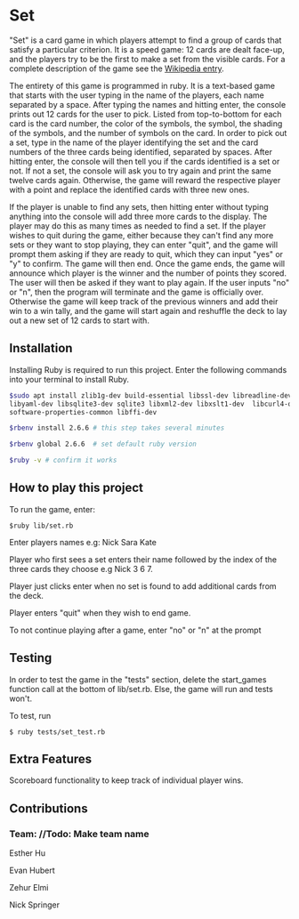 # Set

"Set" is a card game in which players attempt to find a group of cards that satisfy a particular criterion. It is a speed game: 12 cards are dealt face-up, and the players try to be the first to make a set from the visible cards. For a complete description of the game see the [Wikipedia entry](<https://en.wikipedia.org/wiki/Set_(card_game)>).

The entirety of this game is programmed in ruby. It is a text-based game that starts with the user typing in the name of the players, each name separated by a space. After typing the names and hitting enter, the console prints out 12 cards for the user to pick. Listed from top-to-bottom for each card is the card number, the color of the symbols, the symbol, the shading of the symbols, and the number of symbols on the card. In order to pick out a set, type in the name of the player identifying the set and the card numbers of the three cards being identified, separated by spaces. After hitting enter, the console will then tell you if the cards identified is a set or not. If not a set, the console will ask you to try again and print the same twelve cards again. Otherwise, the game will reward the respective player with a point and replace the identified cards with three new ones.

If the player is unable to find any sets, then hitting enter without typing anything into the console will add three more cards to the display. The player may do this as many times as needed to find a set. If the player wishes to quit during the game, either because they can't find any more sets or they want to stop playing, they can enter "quit", and the game will prompt them asking if they are ready to quit, which they can input "yes" or "y" to confirm. The game will then end.
Once the game ends, the game will announce which player is the winner and the number of points they scored. The user will then be asked if they want to play again. If the user inputs "no" or "n", then the program will terminate and the game is officially over. Otherwise the game will keep track of the previous winners and add their win to a win tally, and the game will start again and reshuffle the deck to lay out a new set of 12 cards to start with.

## Installation

Installing Ruby is required to run this project. Enter the following commands into your terminal to install Ruby.

```bash
$sudo apt install zlib1g-dev build-essential libssl-dev libreadline-dev
libyaml-dev libsqlite3-dev sqlite3 libxml2-dev libxslt1-dev  libcurl4-openssl-dev
software-properties-common libffi-dev

$rbenv install 2.6.6 # this step takes several minutes

$rbenv global 2.6.6  # set default ruby version

$ruby -v # confirm it works
```

## How to play this project

To run the game, enter:

```
$ruby lib/set.rb
```

Enter players names e.g: Nick Sara Kate

Player who first sees a set enters their name followed by the index of the three cards
they choose e.g Nick 3 6 7.

Player just clicks enter when no set is found to add additional cards from the deck.

Player enters "quit" when they wish to end game.

To not continue playing after a game, enter "no" or "n" at the prompt

## Testing

In order to test the game in the "tests" section, delete the start_games function call at the bottom of lib/set.rb. Else, the game will run and tests won't.

To test, run

```
$ ruby tests/set_test.rb
```

## Extra Features

Scoreboard functionality to keep track of individual player wins.

## Contributions

### Team: //Todo: Make team name

Esther Hu

Evan Hubert

Zehur Elmi

Nick Springer
